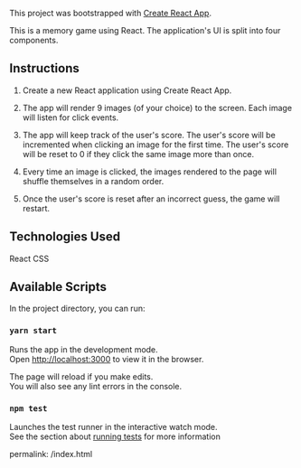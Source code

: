 This project was bootstrapped with [Create React App](https://github.com/facebook/create-react-app).

This is a memory game using React. The application's UI is split into four components.

## Instructions

1. Create a new React application using Create React App.

2. The app will render 9 images (of your choice) to the screen. Each image will listen for click events.

3. The app will keep track of the user's score. The user's score will be incremented when clicking an image for the first time. The user's score will be reset to 0 if they click the same image more than once.

4. Every time an image is clicked, the images rendered to the page will shuffle themselves in a random order.

5. Once the user's score is reset after an incorrect guess, the game will restart.

## Technologies Used
React
CSS

## Available Scripts

In the project directory, you can run:

### `yarn start`

Runs the app in the development mode.<br>
Open [http://localhost:3000](http://localhost:3000) to view it in the browser.

The page will reload if you make edits.<br>
You will also see any lint errors in the console.

### `npm test`

Launches the test runner in the interactive watch mode.<br>
See the section about [running tests](https://facebook.github.io/create-react-app/docs/running-tests) for more information

permalink: /index.html

